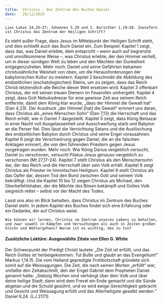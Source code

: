 ```yaml
---
title:  Christus - Das Zentrum des Buches Daniel
date:   29/12/2019
---
```


`Lies Lukas 24,25–27; Johannes 5,39 und 2. Korinther 1,19–20. ­Inwiefern ist Christus das Zentrum der Heiligen Schrift?`

Es steht außer Frage, dass Jesus im Mittelpunkt der Heiligen Schrift steht, und dies schließt auch das Buch Daniel ein. Zum Beispiel: Kapitel 1 zeigt, dass das, was Daniel erlebte, dem entspricht – wenn auch auf begrenzte und unvollkommene Weise –, was Christus erlebte, der den Himmel verließ, um in dieser sündigen Welt zu leben und den Mächten der Dunkelheit entgegenzutreten. Mehr noch: Daniel und seine Gefährten bekamen christusähnliche Weisheit von oben, um die Herausforderungen der babylonischen Kultur zu meistern. Kapitel 2 beschreibt die Abbildung des endzeitlichen (eschatologischen) Steins, um zu zeigen, dass das Reich Christi letztendlich alle Reiche dieser Welt ersetzen wird. Kapitel 3 offenbart Christus, der mit seinen treuen Dienern im Feuerofen umhergeht. Kapitel 4 zeigt, dass Gott Nebukadnezar für eine gewisse Zeit aus seinem Reich entfernte, damit dem König klar wurde, „dass der Himmel die Gewalt hat“ (Dan 4,23). Der Ausdruck „der Himmel [hat] die Gewalt“ erinnert uns daran, dass Christus als „eines Menschen Sohn“ (Dan 7,13) die Herrschaft und das Reich erhält, wie in Daniel 7 dargestellt. Kapitel 5 zeigt, dass König Belsazar in einer Nacht voll Ausgelassenheit und Ausschweifung starb und Babylon an die Perser fiel. Dies lässt die Vernichtung Satans und die Auslöschung des endzeitlichen Babylon durch Christus und seine Engel vorausahnen. Kapitel 6 zeigt die Verschwörung gegen Daniel, die an die falschen Anklagen erinnert, die von den führenden Priestern gegen Jesus vorgetragen wurden. Mehr noch: Wie König ­Darius vergeblich versucht, Daniel zu verschonen, versucht Pilatus Jesus genauso vergeblich zu verschonen (Mt 27,17–24). Kapitel 7 stellt Christus als den Menschensohn dar, der das Reich und die Herrschaft über sein Volk erhält. ­Kapitel 8 zeigt Christus als Priester im himmlischen Heiligtum. Kapitel 9 stellt Christus als das Opfer dar, dessen Tod den Bund zwischen Gott und seinem Volk bekräftigt. Und die Kapitel 10 bis 12 zeigen Christus als Michael, den Oberbefehlshaber, der die Mächte des Bösen bekämpft und Gottes Volk siegreich rettet – selbst vor der Macht des Todes.

Lasst uns also im Blick behalten, dass Christus im Zentrum des Buches Daniel steht. In jedem Kapitel des Buches findet sich eine Erfahrung oder ein Gedanke, der auf Christus weist.

`Wie können wir lernen, Christus im Zentrum unseres Lebens zu behalten, und zwar sowohl in Kämpfen und Versuchungen als auch in Zeiten großen Glücks und Wohlergehens? Warum ist es wichtig, das zu tun?`

#### Zusätzliche Lektüre: Ausgewählte Zitate von Ellen G. White

Der Schwerpunkt der Predigt Christi lautete: „Die Zeit ist erfüllt, und das Reich Gottes ist herbeigekommen. Tut Buße und glaubt an das Evangelium!“ Markus 1,14.15. Die vom Heiland gepredigte Frohbotschaft gründete sich somit auf die Weissagungen. Die Zeit, die nach seinen Worten „erfüllt“ war, umfaßte den Zeitabschnitt, den der Engel Gabriel dem Propheten Daniel genannt hatte: „Siebzig Wochen sind verhängt über dein Volk und über deine heilige Stadt; dann wird dem Frevel ein Ende gemacht und die Sünde abgetan und die Schuld gesühnt, und es wird ewige Gerechtigkeit gebracht und Gesicht und Weissagung erfüllt und das Allerheiligste gesalbt werden.“ Daniel 9,24. {LJ 217.1}